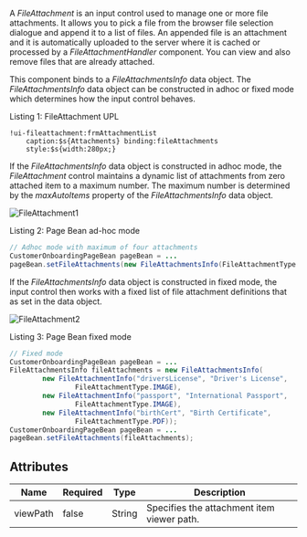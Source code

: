 A _FileAttachment_ is an input control used to manage one or more file attachments. It allows you to pick a file from the browser file selection dialogue and append it to a list of files. An appended file is an attachment and it is automatically uploaded to the server where it is cached or processed by a _FileAttachmentHandler_ component. You can view and also remove files that are already attached.

This component binds to a _FileAttachmentsInfo_ data object. The _FileAttachmentsInfo_ data object can be constructed in adhoc or fixed mode which determines how the input control behaves.

Listing 1: FileAttachment UPL

```upl
!ui-fileattachment:frmAttachmentList
    caption:$s{Attachments} binding:fileAttachments
    style:$s{width:280px;}
```

If the _FileAttachmentsInfo_ data object is constructed in adhoc mode, the _FileAttachment_ control maintains a dynamic list of attachments from zero attached item to a maximum number. The maximum number is determined by the _maxAutoItems_ property of the _FileAttachmentsInfo_ data object.

<img src="images/webcomponents/controls/fileattachment1.png" alt="FileAttachment1" align="center">

Listing 2: Page Bean ad-hoc mode 

```java
// Adhoc mode with maximum of four attachments
CustomerOnboardingPageBean pageBean = ...
pageBean.setFileAttachments(new FileAttachmentsInfo(FileAttachmentType.IMAGE, 4));
```

If the _FileAttachmentsInfo_ data object is constructed in fixed mode, the input control then works with a fixed list of file attachment definitions that as set in the data object.

<img src="images/webcomponents/controls/fileattachment2.png" alt="FileAttachment2" align="center">

Listing 3: Page Bean fixed mode 

```java
// Fixed mode
CustomerOnboardingPageBean pageBean = ...
FileAttachmentsInfo fileAttachments = new FileAttachmentsInfo(
        new FileAttachmentInfo("driversLicense", "Driver's License",
                FileAttachmentType.IMAGE),
        new FileAttachmentInfo("passport", "International Passport",
                FileAttachmentType.IMAGE),
        new FileAttachmentInfo("birthCert", "Birth Certificate",
                FileAttachmentType.PDF));
CustomerOnboardingPageBean pageBean = ...
pageBean.setFileAttachments(fileAttachments);
```

## Attributes

| Name | Required | Type | Description |
|------|----------|------|-------------|
| viewPath | false | String | Specifies the attachment item viewer path. |
